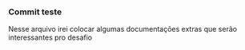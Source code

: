 ### Commit teste
Nesse arquivo irei colocar algumas documentações extras que serão interessantes pro desafio